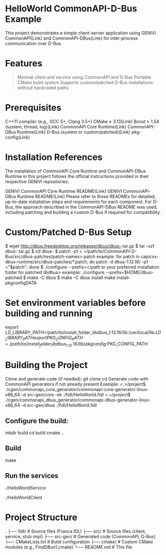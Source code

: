 # HelloWorld CommonAPI-D-Bus Example
This project demonstrates a simple client-server application using GENIVI CommonAPI(Link) and CommonAPI-DBus(Link) for inter-process communication over D-Bus.

# Features
> Minimal client and service using CommonAPI and D-Bus
> Portable CMake build system
> Supports custom/patched D-Bus installations without hardcoded paths

# Prerequisites
C++11 compiler (e.g., GCC 5+, Clang 3.5+)
CMake ≥ 3.13(Link)
Boost ≥ 1.54 (system, thread, log)(Link)
CommonAPI Core Runtime(Link)
CommonAPI-DBus Runtime(Link)
D-Bus (system or custom/patched)(Link)
pkg-config(Link)

# Installation References
The installation of CommonAPI Core Runtime and CommonAPI-DBus Runtime in this project follows the official instructions provided in their respective GENIVI repositories:

GENIVI CommonAPI Core Runtime README(Link)
GENIVI CommonAPI-DBus Runtime README(Link)
Please refer to those READMEs for detailed, up-to-date installation steps and requirements for each component.
For D-Bus, the approach described in the CommonAPI-DBus README was used, including patching and building a custom D-Bus if required for compatibility.

# Custom/Patched D-Bus Setup
$ wget http://dbus.freedesktop.org/releases/dbus/dbus-<VERSION>.tar.gz
$ tar -xzf dbus-<VERSION>.tar.gz
$ cd dbus-<VERSION>
$ patch -p1 < </path/to/CommonAPI-D-Bus/src/dbus-patches/patch-names>.patch
    example: for patch in capicxx-dbus-runtime/src/dbus-patches/*.patch; do patch -d dbus-1.12.16/ -p1 <"$patch"; done
$ ./configure --prefix=</path to your preferred installation folder for patched libdbus>
    example: ./configure --prefix=$HOME/dbus-patched
$ make -C dbus 
$ make -C dbus install
 make install-pkgconfigDATA

# Set environment variables before building and running
export LD_LIBRARY_PATH=/path/to/install_folder_libdbus_1.12.16/lib:/usr/local/lib:$LD_LIBRARY_PATH
export PKG_CONFIG_PATH=/path/to/install_folder_libdbus_1.12.16/lib/pkgconfig:$PKG_CONFIG_PATH

# Building the Project

Clone and generate code (if needed):
git clone <this-repo>
cd <this-repo>
  Generate code with CommonAPI generators if not already present
  Example: <.>/project$ ./cgen/commonapi_core_generator/commonapi-core-generator-linux-x86_64 -d src-gen/core -sk ./fidl/HelloWorld.fidl
<.>/project$ ./cgen/commonapi_dbus_generator/commonapi-dbus-generator-linux-x86_64 -d src-gen/dbus ./fidl/HelloWorld.fidl

## Configure the build:
mkdir build
cd build
cmake ..

## Build
make

## Run the services

./HelloWorldService

./HelloWorldClient

# Project Structure
.
├── fidl/                # Source files (Franca IDL)
├── src/                # Source files (client, service, stub impl)
├── src-gen/            # Generated code (CommonAPI, D-Bus)
├── CMakeLists.txt      # Build configuration
├── cmake/              # Custom CMake modules (e.g., FindDBus1.cmake)
└── README.md           # This file
